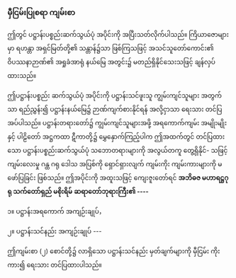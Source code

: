 ### မှီငြမ်းပြုစရာ ကျမ်းစာ

ဤတွင် ပဋ္ဌာန်းပစ္စည်းဆက်သွယ်ပုံ အပိုင်းကို အပြီးသတ်လိုက်ပါသည်။ ကြိယာဇောများမှာ ရဟန္တာ
အရှင်မြတ်တို့၏ သန္တာန်၌သာ ဖြစ်ကြသဖြင့် အသင်သူတော်ကောင်း၏ ဝိပဿနာဉာဏ်၏ အရှုခံအာရုံ နယ်မြေ
အတွင်း၌ မတည်ရှိနိုင်သေးသဖြင့် ချန်လှပ်ထားသည်။

ဤပဋ္ဌာန်းပစ္စည်း ဆက်သွယ်ပုံ အပိုင်းကို ပဋ္ဌာန်းသင်ဖူးသူ ကျွမ်းကျင်သူများ အတွက်သာ ရည်ညွှန်း၍
ပဋ္ဌာန်းနယ်မြေ၌ ဉာဏ်ကျက်စားနိုင်ရန် အလို့ငှာသာ ရေးသား တင်ပြအပ်ပါသည်။ ပဋ္ဌာန်းတရားတော်၌
ကျွမ်းကျင်သူများအဖို့ အရကောက်ကျမ်း အမျိုးမျိုးနှင့် ပါဠိတော် အဋ္ဌကထာ ဋီကာတို့၌ မွှေနှောက်ကြည့်ပါက
ဤအထက်တွင် တင်ပြထားသော ပဋ္ဌာန်းပစ္စည်းဆက်သွယ်ပုံ သဘောတရားများကို အလွယ်တကူ တွေ့ရှိနိုင်-
သဖြင့် ကျမ်းလေးမှု ဂန္ထ ဂရု ဒေါသ အပြစ်ကို ရှောင်ရှားလျက် ကျမ်းကိုး ကျမ်းကားများကို မဖော်ပြခြင်း
ဖြစ်သည်။ ဤအပိုင်းကို အထူးသဖြင့် ကျေးဇူးတော်ရင် **အဘိဓဇ မဟာရဋ္ဌဂုရု သက်တော်ရှည် မစိုးရိမ်**
**ဆရာတော်ဘုရားကြီး၏ ----**

၁။ ပဋ္ဌာန်းအရကောက် အကျဉ်းချုပ်，

၂။ ပဋ္ဌာန်းသင်နည်း အကျဉ်းချုပ် ---

ဤကျမ်းစာ (၂) စောင်တို့၌ လာရှိသော ပဋ္ဌာန်းသင်နည်း မှတ်ချက်များကို မှီငြမ်း ကိုးကား၍ ရေးသား
တင်ပြထားပါသည်။